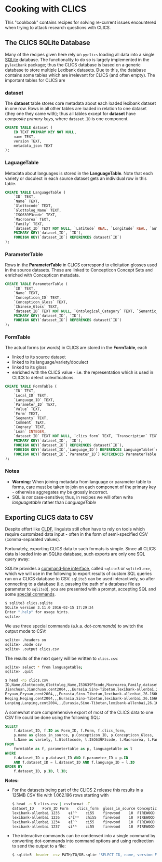 # Cooking with CLICS

This "cookbook" contains recipes for solving re-current issues encountered when
trying to attack research questions with CLICS.


## The CLICS SQLite Database

Many of the recipes given here rely on `pyclics` loading all data into a single
[SQLite](https://www.sqlite.org/) database. The functionality to do so is largely
implemented in the `pylexibank` package; thus the CLICS database is based on a generic
database to store multiple Lexibank datasets. Due to this, the database contains
some tables which are irrelevant for CLICS (and often empty). The important tables
for CLICS are

### **dataset**

The **dataset** table stores core metadata about each loaded lexibank dataset in one row.
Rows in all other tables are loaded in relation to one dataset (they one they came with);
thus all tables except for **dataset** have *composite primary keys*, where 
`dataset.ID` is one component.

```sql
CREATE TABLE dataset (
    ID TEXT PRIMARY KEY NOT NULL,
    name TEXT,
    version TEXT,
    metadata_json TEXT
);
```

### **LaguageTable**

Metadata about languages is stored in the **LanguageTable**. Note that each variety
or doculect in each source dataset gets an individual row in this table.

```sql
CREATE TABLE LanguageTable (
    `ID` TEXT,
    `Name` TEXT,
    `Glottocode` TEXT,
    `Glottolog_Name` TEXT,
    `ISO639P3code` TEXT,
    `Macroarea` TEXT,
    `Family` TEXT,
    `dataset_ID` TEXT NOT NULL, `Latitude` REAL, `Longitude` REAL, `author` TEXT, `url` TEXT, `typedby` TEXT, `checkedby` TEXT, `notes` TEXT,
    PRIMARY KEY(`dataset_ID`, `ID`),
    FOREIGN KEY(`dataset_ID`) REFERENCES dataset(`ID`)
);
```

### **ParameterTable**

Rows in the **ParameterTable** in CLICS correspond to elicitation glosses used in the
source datasets. These are linked to Concepticon Concept Sets and enriched with
Concepticon metadata.

```sql
CREATE TABLE ParameterTable (
    `ID` TEXT,
    `Name` TEXT,
    `Concepticon_ID` TEXT,
    `Concepticon_Gloss` TEXT,
    `Chinese_Gloss` TEXT,
    `dataset_ID` TEXT NOT NULL, `Ontological_Category` TEXT, `Semantic_Field` TEXT, `Spanish_Gloss` TEXT, `Swahili_gloss` TEXT,
    PRIMARY KEY(`dataset_ID`, `ID`),
    FOREIGN KEY(`dataset_ID`) REFERENCES dataset(`ID`)
);
```

### **FormTable**

The actual forms (or words) in CLICS are stored in the **FormTable**, each 
- linked to its source dataset
- linked to its language/variety/doculect
- linked to its gloss
- enriched with the CLICS value - i.e. the representation which is used in CLICS
  to detect colexifications.

```sql
CREATE TABLE FormTable (
    `ID` TEXT,
    `Local_ID` TEXT,
    `Language_ID` TEXT,
    `Parameter_ID` TEXT,
    `Value` TEXT,
    `Form` TEXT,
    `Segments` TEXT,
    `Comment` TEXT,
    `Cognacy` TEXT,
    `Loan` INTEGER,
    `dataset_ID` TEXT NOT NULL, `clics_form` TEXT, `Transcription` TEXT, `AlternativeValue` TEXT, `AlternativeTranscription` TEXT, `Orthography` TEXT, `Word_ID` TEXT, `word_source` TEXT, `Borrowed` TEXT, `Borrowed_score` TEXT, `comment_on_borrowed` TEXT, `Analyzability` TEXT, `Simplicity_score` TEXT, `reference` TEXT, `numeric_frequency` TEXT, `age_label` TEXT, `gloss` TEXT, `integration` TEXT, `salience` TEXT, `effect` TEXT, `contact_situation` TEXT,
    PRIMARY KEY(`dataset_ID`, `ID`),
    FOREIGN KEY(`dataset_ID`) REFERENCES dataset(`ID`),
    FOREIGN KEY(`dataset_ID`,`Language_ID`) REFERENCES LanguageTable(`dataset_ID`,`ID`),
    FOREIGN KEY(`dataset_ID`,`Parameter_ID`) REFERENCES ParameterTable(`dataset_ID`,`ID`)
);
```

### Notes

- **Warning:** When joining metadata from language or parameter table to forms, care
must be taken to join on each component of the primary key - otherwise aggregates
my be grossly incorrect.
- SQL is *not* case-sensitive; thus, in recipes we will often write *languagetable* rather than *LanguageTable*


## Exporting CLICS data to CSV

Despite effort like [CLDF](https://cldf.clld.org), linguists still often have to
rely on tools which require customized data input - often in the form of semi-specified
CSV (comma-separated values).

Fortunately, exporting CLICS data to such formats is simple. Since all CLICS data is
loaded into an SQLite database, such exports are only one SQL query away:

SQLite provides a [command-line interface](https://www.sqlite.org/cli.html), called `sqlite3` or `sqlite3.exe`,
which we will use in the following to export results of custom SQL queries run on a
CLICS database to CSV. `sqlite3` can be used interactively, so after connecting to
a database (i.e. passing the path of a database file as parameter to `sqlite3`),
you are presented with a prompt, accepting SQL and some [special commands](https://www.sqlite.org/cli.html#special_commands_to_sqlite3_dot_commands_).

```bash
$ sqlite3 clics.sqlite 
SQLite version 3.11.0 2016-02-15 17:29:24
Enter ".help" for usage hints.
sqlite> 
```

We use three special commands (a.k.a. *dot-commands*) to switch the output mode to CSV:

```bash
sqlite> .headers on
sqlite> .mode csv
sqlite> .output clics.csv
```

The results of the next query will be written to `clics.csv`:

```bash
sqlite> select * from languagetable;
sqlite> .quit
```

```bash
$ head -n5 clics.csv 
ID,Name,Glottocode,Glottolog_Name,ISO639P3code,Macroarea,Family,dataset_ID,Latitude,Longitude,author,url,typedby,checkedby,notes
Jianchuan,Jianchuan,cent2004,,,Eurasia,Sino-Tibetan,lexibank-allenbai,26.1666,99.7052,,,,,
Eryuan,Eryuan,cent2004,,,Eurasia,Sino-Tibetan,lexibank-allenbai,26.1666,99.7052,,,,,
Heqing,Heqing,cent2004,,,Eurasia,Sino-Tibetan,lexibank-allenbai,26.1666,99.7052,,,,,
Lanping,Lanping,cent2004,,,Eurasia,Sino-Tibetan,lexibank-allenbai,26.1666,99.7052,,,,,
```

A somewhat more comprehensive export of most of the CLICS data to one CSV file 
could be done using the following SQL:
```sql
SELECT
    f.dataset_ID, f.ID as Form_ID, f.Form, f.clics_form,
    p.name as gloss_in_source, p.Concepticon_ID, p.Concepticon_Gloss,
    l.Name as variety, l.Glottocode, l.ISO639P3code, l.Macroarea, l.Family, l.Latitude, l.Longitude
FROM
    formtable as f, parametertable as p, languagetable as l 
WHERE
    f.dataset_ID = p.dataset_ID AND f.parameter_ID = p.ID 
    AND f.dataset_ID = l.dataset_ID AND f.language_ID = l.ID
ORDER BY
    f.dataset_ID, p.ID, l.ID;
```

**Notes:** 
- For the datasets being part of the CLICS 2 release this results
  in a 125MB CSV file with 1.062.196 rows starting with
  ```bash
  $ head -n 5 clics.csv | csvformat -T
  dataset_ID	Form_ID	Form	clics_form	gloss_in_source	Concepticon_ID	Concepticon_Gloss	variety	Glottocode	ISO639P3code	Macroarea	Family	Latitude	Longitude
  lexibank-allenbai	1235	ɕi⁵⁵	ci55	firewood	10	FIREWOOD	Eryuan	cent2004		Eurasia	Sino-Tibetan	26.1666	99.7052
  lexibank-allenbai	1236	ɕʰĩ⁵⁵	chi55	firewood	10	FIREWOOD	Heqing	cent2004		Eurasia	Sino-Tibetan	26.1666	99.7052
  lexibank-allenbai	1234	ɕĩ⁵⁵	ci55	firewood	10	FIREWOOD	Jianchuan	cent2004		Eurasia	Sino-Tibetan	26.1666	99.7052
  lexibank-allenbai	1237	ɕĩ⁵⁵	ci55	firewood	10	FIREWOOD	Lanping	cent2004		Eurasia	Sino-Tibetan	26.1666	99.7052
  ```
- The interactive commands can be condensed into a single command by converting
  dot-commands into command options and using redirection to send the output to a file:
  ```bash
  $ sqlite3 -header -csv PATH/TO/DB.sqlie "SELECT ID, name, version FROM dataset" > clics.csv
  ```
